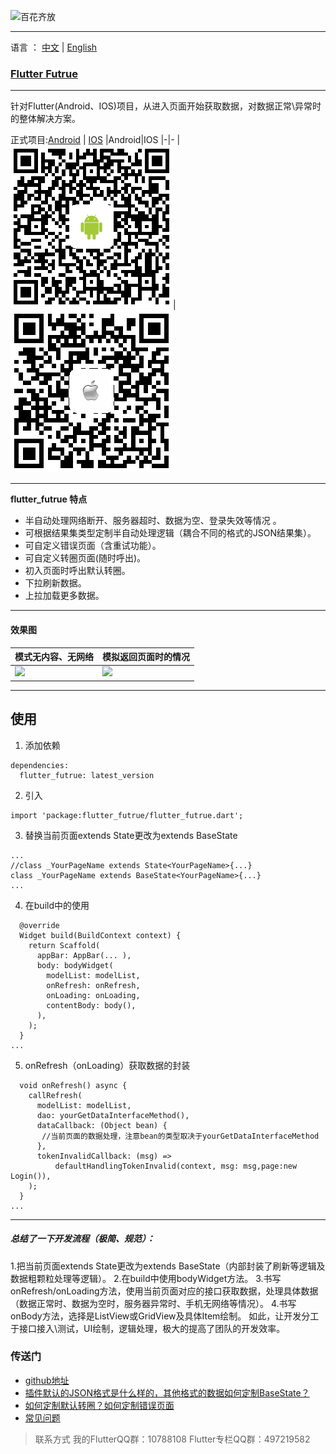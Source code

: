 ![百花齐放](https://upload-images.jianshu.io/upload_images/2819106-d285dcf8b86e63bd.jpg?imageMogr2/auto-orient/strip%7CimageView2/2/w/1240)
***
语言 ： [中文](https://github.com/android-pf/flutter_futrue/blob/master/README.md)  |  [English](https://github.com/android-pf/flutter_futrue/blob/master/README_EN.md)


### [Flutter Futrue](https://pub.dev/packages/flutter_futrue)
***
针对Flutter(Android、IOS)项目，从进入页面开始获取数据，对数据正常\异常时的整体解决方案。

正式项目:[Android](https://sj.qq.com/myapp/detail.htm?apkName=com.futurenavi.pilot)  | [IOS](https://apps.apple.com/cn/app/id1471076437?l=zh&ls=1&mt=8)
|Android|IOS
|-|-
|![](https://raw.githubusercontent.com/android-pf/flutter_futrue/master/example/assets/qr/android-tea.png)|![](https://github.com/android-pf/flutter_futrue/blob/master/example/assets/qr/ios-tea.png?raw=true)

***
**flutter_futrue 特点**

- 半自动处理网络断开、服务器超时、数据为空、登录失效等情况 。
- 可根据结果集类型定制半自动处理逻辑（耦合不同的格式的JSON结果集）。
- 可自定义错误页面（含重试功能）。
- 可自定义转圈页面(随时呼出)。
- 初入页面时呼出默认转圈。
- 下拉刷新数据。
- 上拉加载更多数据。
 ***
#### 效果图
| 模式无内容、无网络 |  模拟返回页面时的情况
|-|-
| ![](https://upload-images.jianshu.io/upload_images/2819106-230c732f73bf4d73.gif?imageMogr2/auto-orient/strip)|![](https://upload-images.jianshu.io/upload_images/2819106-0a03f4e79f2698fa.gif?imageMogr2/auto-orient/strip)|
***
## 使用
1. 添加依赖

```
dependencies:
  flutter_futrue: latest_version
```
2. 引入
```
import 'package:flutter_futrue/flutter_futrue.dart';
```
3. 替换当前页面extends State更改为extends  BaseState
```
...
//class _YourPageName extends State<YourPageName>{...}
class _YourPageName extends BaseState<YourPageName>{...}
...
```
4. 在build中的使用
```
  @override
  Widget build(BuildContext context) {
    return Scaffold(
      appBar: AppBar(... ),
      body: bodyWidget(
        modelList: modelList,
        onRefresh: onRefresh,
        onLoading: onLoading,
        contentBody: body(),
      ),
    );
  }
...
```
5. onRefresh（onLoading）获取数据的封装
```
  void onRefresh() async {
    callRefresh(
      modelList: modelList,
      dao: yourGetDataInterfaceMethod(),
      dataCallback: (Object bean) {
       //当前页面的数据处理，注意bean的类型取决于yourGetDataInterfaceMethod
      },
      tokenInvalidCallback: (msg) =>
          defaultHandlingTokenInvalid(context, msg: msg,page:new Login()),
    );
  }
...
```
***
##### 总结了一下开发流程（极简、规范）：
1.把当前页面extends State更改为extends  BaseState（内部封装了刷新等逻辑及数据粗颗粒处理等逻辑）。
2.在build中使用bodyWidget方法。
3.书写onRefresh/onLoading方法，使用当前页面对应的接口获取数据，处理具体数据（数据正常时、数据为空时，服务器异常时、手机无网络等情况）。
4.书写onBody方法，选择是ListView或GridView及具体Item绘制。
如此，让开发分工于接口接入\测试，UI绘制，逻辑处理，极大的提高了团队的开发效率。

### 传送门
- [github地址](https://github.com/android-pf/flutter_futrue)
- [插件默认的JSON格式是什么样的，其他格式的数据如何定制BaseState？](https://github.com/android-pf/flutter_futrue/blob/master/example/README.md)
- [如何定制默认转圈？如何定制错误页面](https://github.com/android-pf/flutter_futrue/blob/master/example/README_PROBLEM.md)
- [常见问题](https://github.com/android-pf/flutter_futrue/blob/master/example/README_WIDGET.md)


>联系方式
我的FlutterQQ群：10788108
Flutter专栏QQ群：497219582
